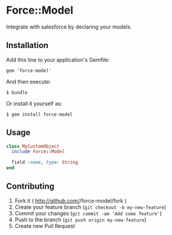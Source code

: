# Force::Model

Integrate with salesforce by declaring your models.

## Installation

Add this line to your application's Gemfile:

    gem 'force-model'

And then execute:

    $ bundle

Or install it yourself as:

    $ gem install force-model

## Usage

```ruby
class MyCustomObject
  include Force::Model

  field :name, type: String
end
```

## Contributing

1. Fork it ( http://github.com/<my-github-username>/force-model/fork )
2. Create your feature branch (`git checkout -b my-new-feature`)
3. Commit your changes (`git commit -am 'Add some feature'`)
4. Push to the branch (`git push origin my-new-feature`)
5. Create new Pull Request
